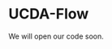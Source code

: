 # UCDA-Flow

We will open our code soon.
<!-- The dataset url: https://drive.google.com/file/d/11v8daHKY9vPccEkBPJ_EtKGDVQ0JOEgF/view?usp=sharing -->
